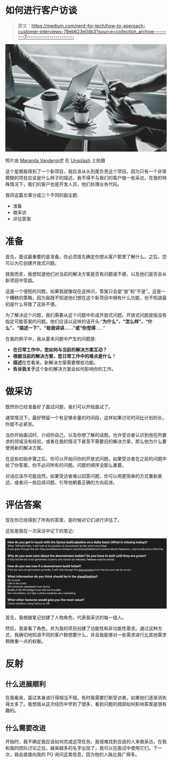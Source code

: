 # 如何进行客户访谈

> 原文：<https://medium.com/nerd-for-tech/how-to-approach-customer-interviews-79eb623e0db3?source=collection_archive---------7----------------------->

![](img/e47dd519b486b02118dd69bfbeb4d5bf.png)

照片由 [Maranda Vandergriff](https://unsplash.com/@mkvandergriff?utm_source=medium&utm_medium=referral) 在 [Unsplash](https://unsplash.com?utm_source=medium&utm_medium=referral) 上拍摄

这个星期我得到了一个新项目，我应该从头到尾负责这个项目。因为只有一个非常模糊的项目应该是什么样子的描述，我不得不与我们的客户做一些采访。在我的特殊情况下，我们的客户也是开发人员，他们处理业务代码。

我将这篇文章分成三个不同的副主题:

*   准备
*   做采访
*   评估答案

# 准备

首先，面试最重要的是准备。你必须首先确定你想从客户那里了解什么。之后，您可以为它创建开放式问题。

就我而言，我想知道他们对当前的解决方案是否有问题或不便，以及他们是否会从新项目中受益。

这是一个很短的问题，如果我就像现在这样问，答案只会是“是”和“不是”。这是一个糟糕的策略，因为我既不知道他们想在这个新项目中拥有什么功能，也不知道最初是什么导致了这些不便。

为了解决这个问题，我们需要从这个问题中形成开放式问题。开放式问题是指没有指定可能答案的问题。他们应该以这样的话开头:“**为什么”、“怎么样”、“什么”、“描述一下”、“给我讲讲……”**或**“你觉得**……”

在我的例子中，我从基本问题中产生的问题是:

*   **在日常工作中，您如何与当前的解决方案互动？**
*   **根据当前的解决方案，您日常工作中的难点是什么**？
*   **描述**在您看来，新解决方案需要哪些功能。
*   **告诉我关于**这个新的解决方案会如何影响你的工作。

# 做采访

既然你已经准备好了面试问题，我们可以开始面试了。

通常情况下，最好预留一个有足够余量的时间段，这样如果讨论时间比计划的长，你就不必紧张。

当你开始面试时，介绍你自己，以及你想了解的话题。也许受访者认识到他在所要求的领域没有经验，或者在我的情况下甚至不需要旧的解决方案，那么他为什么要使用新的解决方案。

在这些初始步骤之后，你可以开始问你的开放式问题。如果受访者在之前的问题中给了你答案，你不必问所有的问题。问题的顺序没那么重要。

对话应该尽可能自然。如果受访者难以回答问题，你可以用更简单的方式重新表述，或者问一些后续问题，引导他朝着正确的方向前进。

# 评估答案

现在你已经得到了所有的答案，是时候对它们进行评估了。

这些是我在一次采访中记下的笔记:

![](img/5f6025dda0dca75ce2b99c75d3a32d69.png)

首先，我根据笔记创建了人物角色，代表我采访的每一组人。

然后，我查看了角色，并为我的项目创建了功能性和非功能性需求。通过这种方式，我确切地知道不同的客户群想要什么，并且我能够对一些需求进行比其他需求稍微重一点的权衡。

# 反射

## 什么进展顺利

在我看来，面试本身进行得相当不错。有时我需要打断受访者，如果他们逐渐消失得太多了。我想我从这次经历中学到了很多，看到问题的措辞如何影响答案是很有趣的。

## 什么需要改进

开始时，我不确定我应该如何完成这项任务。我很难找到合适的人来做采访。在我和我的团队讨论之后，越来越多的名字出现了，我可以在面试中使用它们。下一次，我会直接向我的 PO 询问这类信息，因为他的人脉比我广得多。